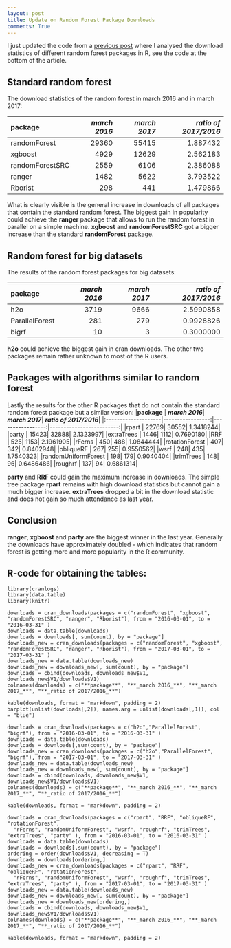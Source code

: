 ```yaml
---
layout: post
title: Update on Random Forest Package Downloads
comments: True
---
```


I just updated the code from a [previous post](http://philipppro.github.io/More_complete_list/) where I 
analysed the download statistics of different random forest packages in R, see the code at the bottom of 
the article.

## Standard random forest

The download statistics of the random forest in march 2016 and in march 2017: 

|**package**      |  **_march 2016_**|  **_march 2017_**|  **_ratio of 2017/2016_**|
|:----------------|-----------------:|-----------------:|-------------------------:|
|randomForest     |             29360|             55415|                  1.887432|
|xgboost          |              4929|             12629|                  2.562183|
|randomForestSRC  |              2559|              6106|                  2.386088|
|ranger           |              1482|              5622|                  3.793522|
|Rborist          |               298|               441|                  1.479866|

What is clearly visible is the general increase in downloads of all packages that contain the standard random 
forest. The biggest gain in popularity could achieve the **ranger** package that allows to run the random forest in 
parallel on a simple machine. **xgboost** and **randomForestSRC** got a bigger increase than the standard 
**randomForest** package.

<!--excerpt-->

## Random forest for big datasets

The results of the random forest packages for big datasets:

|**package**     |  **_march 2016_**|  **_march 2017_**|  **_ratio of 2017/2016_**|
|:---------------|-----------------:|-----------------:|-------------------------:|
|h2o             |              3719|              9666|                 2.5990858|
|ParallelForest  |               281|               279|                 0.9928826|
|bigrf           |                10|                 3|                 0.3000000|

**h2o** could achieve the biggest gain in cran downloads. The other two packages remain rather unknown 
to most of the R users.

## Packages with algorithms similar to random forest

Lastly the results for the other R packages that do not contain the standard random forest package but 
a similar version:
|**package**          |  **_march 2016_**|  **_march 2017_**|  **_ratio of 2017/2016_**|
|:--------------------|-----------------:|-----------------:|-------------------------:|
|rpart                |             22769|             30552|                 1.3418244|
|party                |             15423|             32888|                 2.1323997|
|extraTrees           |              1446|              1112|                 0.7690180|
|RRF                  |               525|              1153|                 2.1961905|
|rFerns               |               450|               488|                 1.0844444|
|rotationForest       |               407|               342|                 0.8402948|
|obliqueRF            |               267|               255|                 0.9550562|
|wsrf                 |               248|               435|                 1.7540323|
|randomUniformForest  |               198|               179|                 0.9040404|
|trimTrees            |               148|                96|                 0.6486486|
|roughrf              |               137|                94|                 0.6861314|


**party** and **RRF** could gain the maximum increase in downloads. The simple tree package **rpart** 
remains with high download statistics but cannot gain a much bigger increase. **extraTrees** dropped a bit 
in the download statistic and does not gain so much attendance as last year. 

## Conclusion

**ranger**, **xgboost** and **party** are the biggest winner in the last year. 
Generally the downloads have approximately doubled - which indicates that random forest is getting 
more and more popularity in the R community. 

## R-code for obtaining the tables:
```
library(cranlogs)
library(data.table)
library(knitr)

downloads = cran_downloads(packages = c("randomForest", "xgboost", "randomForestSRC", "ranger", "Rborist"), from = "2016-03-01", to = "2016-03-31" )
downloads = data.table(downloads)
downloads = downloads[, sum(count), by = "package"]
downloads_new = cran_downloads(packages = c("randomForest", "xgboost", "randomForestSRC", "ranger", "Rborist"), from = "2017-03-01", to = "2017-03-31" )
downloads_new = data.table(downloads_new)
downloads_new = downloads_new[, sum(count), by = "package"]
downloads = cbind(downloads, downloads_new$V1, downloads_new$V1/downloads$V1)
colnames(downloads) = c("**package**", "**_march 2016_**", "**_march 2017_**", "**_ratio of 2017/2016_**")

kable(downloads, format = "markdown", padding = 2)
barplot(unlist(downloads[,2]), names.arg = unlist(downloads[,1]), col = "blue")

downloads = cran_downloads(packages = c("h2o","ParallelForest", "bigrf"), from = "2016-03-01", to = "2016-03-31" )
downloads = data.table(downloads)
downloads = downloads[,sum(count), by = "package"]
downloads_new = cran_downloads(packages = c("h2o","ParallelForest", "bigrf"), from = "2017-03-01", to = "2017-03-31" )
downloads_new = data.table(downloads_new)
downloads_new = downloads_new[, sum(count), by = "package"]
downloads = cbind(downloads, downloads_new$V1, downloads_new$V1/downloads$V1)
colnames(downloads) = c("**package**", "**_march 2016_**", "**_march 2017_**", "**_ratio of 2017/2016_**")

kable(downloads, format = "markdown", padding = 2)

downloads = cran_downloads(packages = c("rpart", "RRF", "obliqueRF", "rotationForest", 
  "rFerns", "randomUniformForest", "wsrf", "roughrf", "trimTrees", "extraTrees", "party" ), from = "2016-03-01", to = "2016-03-31" )
downloads = data.table(downloads)
downloads = downloads[,sum(count), by = "package"]
ordering = order(downloads$V1, decreasing = T)
downloads = downloads[ordering,]
downloads_new = cran_downloads(packages = c("rpart", "RRF", "obliqueRF", "rotationForest", 
  "rFerns", "randomUniformForest", "wsrf", "roughrf", "trimTrees", "extraTrees", "party" ), from = "2017-03-01", to = "2017-03-31" )
downloads_new = data.table(downloads_new)
downloads_new = downloads_new[, sum(count), by = "package"]
downloads_new = downloads_new[ordering,]
downloads = cbind(downloads, downloads_new$V1, downloads_new$V1/downloads$V1)
colnames(downloads) = c("**package**", "**_march 2016_**", "**_march 2017_**", "**_ratio of 2017/2016_**")

kable(downloads, format = "markdown", padding = 2)
```
